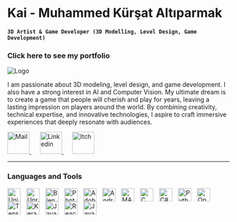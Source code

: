 # Kai - Muhammed Kürşat Altıparmak
**`3D Artist & Game Developer (3D Modelling, Level Design, Game Development)`**
<br>
<h3>
  <a href="https://mkursat6parmak.github.io/kai-portfolio" target="_blank" style="cursor: pointer; text-decoration: none; color: inherit;">
    Click here to see my portfolio
  </a>
</h3>
<p align="left">
    <img alt="Logo" title="" src="https://drive.google.com/uc?id=1hEsVLJOW4MHnL8Xdih-e90oxJ0qci1WT"/
</p>
    


I am passionate about 3D modeling, level design, and game development. I also have a strong interest in AI and Computer Vision. My ultimate dream is to create a game that people will cherish and play for years, leaving a lasting impression on players around the world. By combining creativity, technical expertise, and innovative technologies, I aspire to craft immersive experiences that deeply resonate with audiences.
<p align="left">
    <a href="mailto:mkursat6parmak@gmail.com">
        <img width="50px" alt="Mail" title="Email" src="https://img.icons8.com/ios-filled/50/000000/new-post.png"/>
    </a>
     &nbsp;&nbsp;&nbsp;&nbsp; <!-- Boşluk için -->
    <a href="https://www.linkedin.com/in/muhammed-kursat-altiparmak/">
        <img width="50px" alt="Linkedin" title="LinkedIn" src="https://cdn.jsdelivr.net/gh/devicons/devicon@latest/icons/linkedin/linkedin-original.svg"/>
    </a>
    &nbsp;&nbsp;&nbsp;&nbsp; <!-- Boşluk için -->
    <a href="https://kaiizeenn.itch.io/">
        <img width="50px" alt="Itch" title="Itch.io" src="https://drive.google.com/uc?id=1blfkLLtSD-VNfdDmAXz0QsvfTNHPDa2O"/>
    </a>
</p>


---

### Languages and Tools

<img align="left" alt="Unity" width="30px" style="padding-right:10px;" src="https://cdn.jsdelivr.net/gh/devicons/devicon@latest/icons/unity/unity-original.svg"/>
<img align="left" alt="Unreal Engine" width="30px" style="padding-right:10px;" src="https://cdn.jsdelivr.net/gh/devicons/devicon@latest/icons/unrealengine/unrealengine-original.svg" />
<img align="left" alt="Blender" width="30px" style="padding-right:10px;" src="https://cdn.jsdelivr.net/gh/devicons/devicon@latest/icons/blender/blender-original.svg" />
<img align="left" alt="Photoshop" width="30px" style="padding-right:10px;" src="https://cdn.jsdelivr.net/gh/devicons/devicon@latest/icons/photoshop/photoshop-original.svg" />
<img align="left" alt="Adobe Illustrator" width="30px" style="padding-right:10px;" src="https://cdn.jsdelivr.net/gh/devicons/devicon@latest/icons/illustrator/illustrator-plain.svg" />
<img align="left" alt="Android Studio" width="30px" style="padding-right:10px;" src="https://cdn.jsdelivr.net/gh/devicons/devicon@latest/icons/androidstudio/androidstudio-original.svg" />
<img align="left" alt="MATLAB" width="30px" style="padding-right:10px;" src="https://cdn.jsdelivr.net/gh/devicons/devicon@latest/icons/matlab/matlab-original.svg" />
<img align="left" alt="C" width="30px" style="padding-right:10px;" src="https://cdn.jsdelivr.net/gh/devicons/devicon@latest/icons/c/c-original.svg" />
<img align="left" alt="C#" width="30px" style="padding-right:10px;" src="https://cdn.jsdelivr.net/gh/devicons/devicon@latest/icons/csharp/csharp-original.svg" />
<img align="left" alt="Python" width="30px" style="padding-right:10px;" src="https://cdn.jsdelivr.net/gh/devicons/devicon/icons/python/python-plain.svg" />
<img align="left" alt="OpenCV" width="30px" style="padding-right:10px;" src="https://cdn.jsdelivr.net/gh/devicons/devicon@latest/icons/opencv/opencv-original.svg" />
<img align="left" alt="Tensorflow" width="30px" style="padding-right:10px;" src="https://cdn.jsdelivr.net/gh/devicons/devicon@latest/icons/tensorflow/tensorflow-original.svg" />
<img align="left" alt="Keras" width="30px" style="padding-right:10px;" src="https://cdn.jsdelivr.net/gh/devicons/devicon@latest/icons/keras/keras-original.svg" />
<img align="left" alt="JavaScript" width="30px" style="padding-right:10px;" src="https://cdn.jsdelivr.net/gh/devicons/devicon/icons/javascript/javascript-plain.svg" />
<img align="left" alt="React" width="30px" style="padding-right:10px;" src="https://cdn.jsdelivr.net/gh/devicons/devicon/icons/react/react-original.svg" />
<img align="left" alt="Java" width="30px" style="padding-right:10px;" src="https://cdn.jsdelivr.net/gh/devicons/devicon/icons/java/java-original.svg"/>

<br />

#
